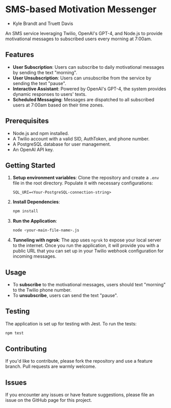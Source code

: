 # SMS-based Motivation Messenger
- Kyle Brandt and Truett Davis

An SMS service leveraging Twilio, OpenAI's GPT-4, and Node.js to provide motivational messages to subscribed users every morning at 7:00am.

## Features

- **User Subscription**: Users can subscribe to daily motivational messages by sending the text "morning".
- **User Unsubscription**: Users can unsubscribe from the service by sending the text "pause".
- **Interactive Assistant**: Powered by OpenAI's GPT-4, the system provides dynamic responses to users' texts.
- **Scheduled Messaging**: Messages are dispatched to all subscribed users at 7:00am based on their time zones.

## Prerequisites

- Node.js and npm installed.
- A Twilio account with a valid SID, AuthToken, and phone number.
- A PostgreSQL database for user management.
- An OpenAI API key.

## Getting Started

1. **Setup environment variables**:
   Clone the repository and create a `.env` file in the root directory. Populate it with necessary configurations:

   ```env
   SQL_URI=<Your-PostgreSQL-connection-string>
   ```

2. **Install Dependencies**:

   ```bash
   npm install
   ```

3. **Run the Application**:

   ```bash
   node <your-main-file-name>.js
   ```

4. **Tunneling with ngrok**:
   The app uses `ngrok` to expose your local server to the internet. Once you run the application, it will provide you with a public URL that you can set up in your Twilio webhook configuration for incoming messages.

## Usage

- To **subscribe** to the motivational messages, users should text "morning" to the Twilio phone number.
- To **unsubscribe**, users can send the text "pause".

## Testing

The application is set up for testing with Jest. To run the tests:

```bash
npm test
```

## Contributing

If you'd like to contribute, please fork the repository and use a feature branch. Pull requests are warmly welcome.

## Issues

If you encounter any issues or have feature suggestions, please file an issue on the GitHub page for this project.